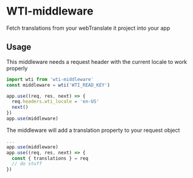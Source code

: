 # WTI-middleware

Fetch translations from your webTranslate it project into your app

## Usage

This middleware needs a request header with the current locale to work properly

```javascript
import wti from 'wti-middleware'
const middleware = wti('WTI_READ_KEY')

app.use((req, res, next) => {
  req.headers.wti_locale = 'en-US'
  next()
})
app.use(middleware)
```

The middleware will add a translation property to your request object
```javascript
...
app.use(middleware)
app.use((req, res, next) => {
  const { translations } = req
  // do stuff
})
```